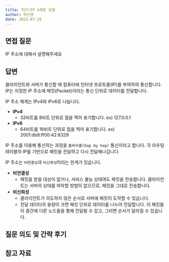 ```yaml
---
title: TCP/IP 4계층 모델
author: 박신영
date: 2022-07-29
---
```


## 면접 질문

IP 주소에 대해서 설명해주세요
<br />

## 답변

클라이언트와 서버가 통신할 때 컴퓨터에 인터넷 프로토콜(IP)를 부여하여 통신합니다.  
IP는 지정한 IP 주소에 패킷(Packet)이라는 통신 단위로 데이터를 전달합니다.
<br />

IP 주소 체계는 IPv4와 IPv6로 나뉩니다.

- **IPv4**
  - 32비트를 8비트 단위로 점을 찍어 표기합니다.
    ex) 127.0.0.1
- **IPv6**
  - 64비트를 16비트 단위로 점을 찍어 표기합니다.
    ex) 2001:db8:ff00:42:8329
    <br />

IP 주소를 이용해 통신하는 과정을 `홉바이홉(hop by hop)` 통신이라고 합니다. 각 라우팅 테이블의 IP를 기반으로 패킷을 전달하고 다시 전달해나갑니다.
<br />

IP 주소는 `비연결성`과 `비신뢰성`이라는 한계가 있습니다.

- **비연결성**
  - 패킷을 받을 대상이 없거나, 서비스 불능 상태여도 패킷을 전송합니다.
    클라이언트는 서버의 상태를 파악할 방법이 없으므로, 패킷을 그대로 전송합니다.
- **비신뢰성**
  - 클라이언트가 의도하지 않은 순서로 서버에 패킷이 도착할 수 있습니다.
  - 전달 데이터의 용량이 크면 패킷 단위로 데이터를 나누어 전달합니다. 이 패킷들이 중간에 다른 노드들을 통해 전달될 수 있고, 그러면 순서가 달라질 수 있습니다.

## 질문 의도 및 간략 후기

## 참고 자료
